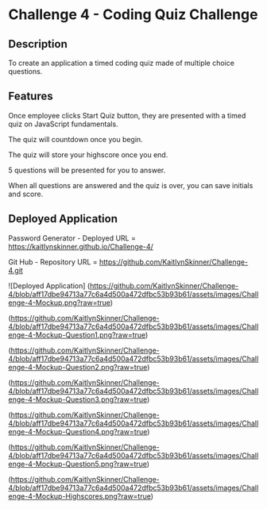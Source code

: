# Challenge 4 - Coding Quiz Challenge

## Description

To create an application a timed coding quiz made of multiple choice questions.

## Features

Once employee clicks Start Quiz button, they are presented with a timed quiz on JavaScript fundamentals.

The quiz will countdown once you begin.

The quiz will store your highscore once you end.

5 questions will be presented for you to answer.

When all questions are answered and the quiz is over, you can save initials and score.

## Deployed Application

Password Generator - Deployed URL = https://kaitlynskinner.github.io/Challenge-4/

Git Hub - Repository URL = https://github.com/KaitlynSkinner/Challenge-4.git

![Deployed Application]
(https://github.com/KaitlynSkinner/Challenge-4/blob/aff17dbe94713a77c6a4d500a472dfbc53b93b61/assets/images/Challenge-4-Mockup.png?raw=true)

(https://github.com/KaitlynSkinner/Challenge-4/blob/aff17dbe94713a77c6a4d500a472dfbc53b93b61/assets/images/Challenge-4-Mockup-Question1.png?raw=true)

(https://github.com/KaitlynSkinner/Challenge-4/blob/aff17dbe94713a77c6a4d500a472dfbc53b93b61/assets/images/Challenge-4-Mockup-Question2.png?raw=true)

(https://github.com/KaitlynSkinner/Challenge-4/blob/aff17dbe94713a77c6a4d500a472dfbc53b93b61/assets/images/Challenge-4-Mockup-Question3.png?raw=true)

(https://github.com/KaitlynSkinner/Challenge-4/blob/aff17dbe94713a77c6a4d500a472dfbc53b93b61/assets/images/Challenge-4-Mockup-Question4.png?raw=true)

(https://github.com/KaitlynSkinner/Challenge-4/blob/aff17dbe94713a77c6a4d500a472dfbc53b93b61/assets/images/Challenge-4-Mockup-Question5.png?raw=true)

(https://github.com/KaitlynSkinner/Challenge-4/blob/aff17dbe94713a77c6a4d500a472dfbc53b93b61/assets/images/Challenge-4-Mockup-Highscores.png?raw=true)